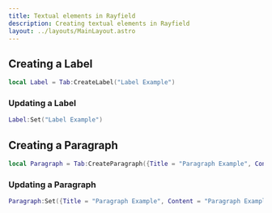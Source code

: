 ```yaml
---
title: Textual elements in Rayfield
description: Creating textual elements in Rayfield
layout: ../layouts/MainLayout.astro
---
```


## Creating a Label

```lua
local Label = Tab:CreateLabel("Label Example")
```

### Updating a Label

```lua
Label:Set("Label Example")
```

## Creating a Paragraph

```lua
local Paragraph = Tab:CreateParagraph({Title = "Paragraph Example", Content = "Paragraph Example"})
```

### Updating a Paragraph

```lua
Paragraph:Set({Title = "Paragraph Example", Content = "Paragraph Example"})
```
